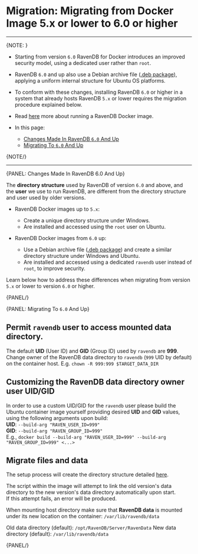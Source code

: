 # Migration: Migrating from Docker Image 5.x or lower to 6.0 or higher
---

{NOTE: }

* Starting from version `6.0` RavenDB for Docker introduces an 
  improved security model, using a dedicated user rather than `root`.  
* RavenDB `6.0` and up also use a Debian archive file 
  ([.deb package](../../start/installation/gnu-linux/deb)), 
  applying a uniform internal structure for Ubuntu OS platforms.  
* To conform with these changes, installing RavenDB `6.0` or higher 
  in a system that already hosts RavenDB `5.x` or lower requires 
  the migration procedure explained below.  
* Read [here](../../start/containers/image-usage) more about running a RavenDB Docker image.  

* In this page:  
  * [Changes Made In RavenDB `6.0` And Up](../../migration/server/docker#changes-made-in-ravendb-6.0-and-up)  
  * [Migrating To `6.0` And Up](../../migration/server/docker#migrating-to-6.0-and-up)  

{NOTE/}

---

{PANEL: Changes Made In RavenDB 6.0 And Up}  

The **directory structure** used by RavenDB of version `6.0` 
and above, and the **user** we use to run RavenDB, are different 
from the directory structure and user used by older versions.  

* RavenDB Docker images up to `5.x`:  
   * Create a unique directory structure under Windows.  
   * Are installed and accessed using the `root` user on Ubuntu.  

* RavenDB Docker images from `6.0` up:  
   * Use a Debian archive file ([.deb package](../../start/installation/gnu-linux/deb)) 
     and create a similar directory structure under Windows and Ubuntu.  
   * Are installed and accessed using a dedicated `ravendb` user 
     instead of `root`, to improve security.  

Learn below how to address these differences when migrating 
from version `5.x` or lower to version `6.0` or higher.  

{PANEL/}

{PANEL: Migrating To `6.0` And Up}  

## Permit `ravendb` user to access mounted data directory.  

The default **UID** (User ID) and **GID** (Group ID) 
used by `ravendb` are **999**.  
Change owner of the RavenDB data directory to `ravendb` (`999` UID by default) on the container host.
E.g. `chown -R 999:999 $TARGET_DATA_DIR`

## Customizing the RavenDB data directory owner user UID/GID 

In order to use a custom UID/GID for the `ravendb` user please build the Ubuntu container image yourself providing desired **UID** and 
**GID** values, using the following arguments upon build:  
**UID**: `--build-arg "RAVEN_USER_ID=999"`  
**GID**: `--build-arg "RAVEN_GROUP_ID=999"`  
E.g., `docker build --build-arg "RAVEN_USER_ID=999" --build-arg "RAVEN_GROUP_ID=999" <...>`  

## Migrate files and data  

The setup process will create the directory structure detailed 
[here](../../start/installation/gnu-linux/deb#file-system-locations).  
  
The script within the image will attempt to link the old version's 
data directory to the new version's data directory automatically upon start.  
If this attempt fails, an error will be produced.  

When mounting host directory make sure that **RavenDB data** is mounted under its new 
location on the container: `/var/lib/ravendb/data`  

Old data directory (default): `/opt/RavenDB/Server/RavenData`
New data directory (default): `/var/lib/ravendb/data`

{PANEL/}
